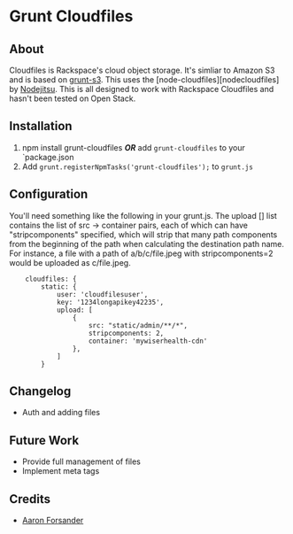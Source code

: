 # Grunt Cloudfiles

## About
Cloudfiles is Rackspace's cloud object storage. It's simliar to Amazon S3 and is based on [grunt-s3][grunts3]. This uses the [node-cloudfiles][nodecloudfiles] by [Nodejitsu][nodejitsu]. This is all designed to work with Rackspace Cloudfiles and hasn't been tested on Open Stack.

## Installation
1. npm install grunt-cloudfiles ***OR*** add `grunt-cloudfiles` to your `package.json
1. Add `grunt.registerNpmTasks('grunt-cloudfiles');` to `grunt.js`

## Configuration

You'll need something like the following in your grunt.js. The upload [] list contains the list of src -> container pairs, each of which can have "stripcomponents" specified, which will strip that many path components from the beginning of the path when calculating the destination path name. For instance, a file with a path of a/b/c/file.jpeg with stripcomponents=2 would be uploaded as c/file.jpeg.


        cloudfiles: {
            static: {
                user: 'cloudfilesuser',
                key: '1234longapikey42235',
                upload: [
                    {
                        src: "static/admin/**/*",
                        stripcomponents: 2,
                        container: 'mywiserhealth-cdn'
                    },
                ]
            }

## Changelog

* Auth and adding files

## Future Work

* Provide full management of files
* Implement meta tags

## Credits
* [Aaron Forsander <pifantastic>](https://github.com/pifantastic/grunt-s3)

 [grunts3]: https://github.com/pifantastic/grunt-s3
 [noddecloudfiles]: https://github.com/nodejitsu/node-cloudfiles
 [nodejitsu]: https://github.com/nodejitsu

